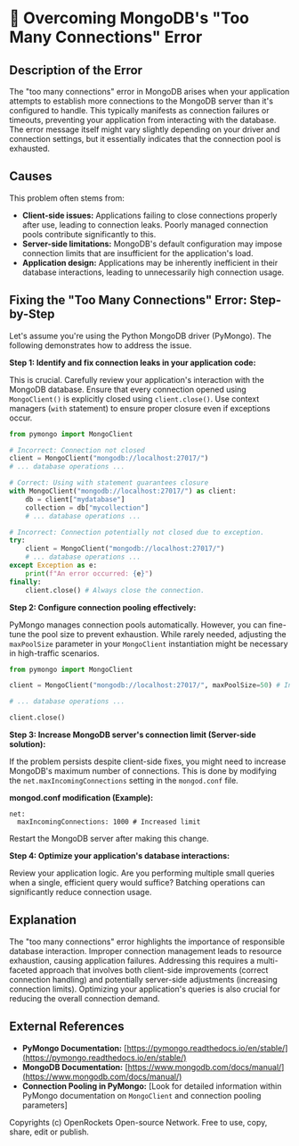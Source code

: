 # 🐞 Overcoming MongoDB's "Too Many Connections" Error


## Description of the Error

The "too many connections" error in MongoDB arises when your application attempts to establish more connections to the MongoDB server than it's configured to handle.  This typically manifests as connection failures or timeouts, preventing your application from interacting with the database.  The error message itself might vary slightly depending on your driver and connection settings, but it essentially indicates that the connection pool is exhausted.

## Causes

This problem often stems from:

* **Client-side issues:**  Applications failing to close connections properly after use, leading to connection leaks. Poorly managed connection pools contribute significantly to this.
* **Server-side limitations:**  MongoDB's default configuration may impose connection limits that are insufficient for the application's load.
* **Application design:** Applications may be inherently inefficient in their database interactions, leading to unnecessarily high connection usage.


## Fixing the "Too Many Connections" Error: Step-by-Step

Let's assume you're using the Python MongoDB driver (PyMongo).  The following demonstrates how to address the issue.

**Step 1: Identify and fix connection leaks in your application code:**

This is crucial. Carefully review your application's interaction with the MongoDB database.  Ensure that every connection opened using `MongoClient()` is explicitly closed using `client.close()`.  Use context managers (`with` statement) to ensure proper closure even if exceptions occur.

```python
from pymongo import MongoClient

# Incorrect: Connection not closed
client = MongoClient("mongodb://localhost:27017/")
# ... database operations ...

# Correct: Using with statement guarantees closure
with MongoClient("mongodb://localhost:27017/") as client:
    db = client["mydatabase"]
    collection = db["mycollection"]
    # ... database operations ...

# Incorrect: Connection potentially not closed due to exception.
try:
    client = MongoClient("mongodb://localhost:27017/")
    # ... database operations ...
except Exception as e:
    print(f"An error occurred: {e}")
finally:
    client.close() # Always close the connection.
```

**Step 2: Configure connection pooling effectively:**

PyMongo manages connection pools automatically.  However, you can fine-tune the pool size to prevent exhaustion. While rarely needed, adjusting the `maxPoolSize` parameter  in your `MongoClient` instantiation might be necessary in high-traffic scenarios.

```python
from pymongo import MongoClient

client = MongoClient("mongodb://localhost:27017/", maxPoolSize=50) # Increased pool size to 50

# ... database operations ...

client.close()
```


**Step 3: Increase MongoDB server's connection limit (Server-side solution):**

If the problem persists despite client-side fixes, you might need to increase MongoDB's maximum number of connections. This is done by modifying the `net.maxIncomingConnections` setting in the `mongod.conf` file.

**mongod.conf modification (Example):**

```
net:
  maxIncomingConnections: 1000 # Increased limit
```

Restart the MongoDB server after making this change.

**Step 4: Optimize your application's database interactions:**

Review your application logic.  Are you performing multiple small queries when a single, efficient query would suffice? Batching operations can significantly reduce connection usage.


## Explanation

The "too many connections" error highlights the importance of responsible database interaction.  Improper connection management leads to resource exhaustion, causing application failures.  Addressing this requires a multi-faceted approach that involves both client-side improvements (correct connection handling) and potentially server-side adjustments (increasing connection limits).  Optimizing your application's queries is also crucial for reducing the overall connection demand.


## External References

* **PyMongo Documentation:** [https://pymongo.readthedocs.io/en/stable/](https://pymongo.readthedocs.io/en/stable/)
* **MongoDB Documentation:** [https://www.mongodb.com/docs/manual/](https://www.mongodb.com/docs/manual/)
* **Connection Pooling in PyMongo:** [Look for detailed information within PyMongo documentation on `MongoClient` and connection pooling parameters]


Copyrights (c) OpenRockets Open-source Network. Free to use, copy, share, edit or publish.

